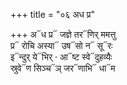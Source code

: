 +++
title = "०६ अध प्र"

+++
अ᳓ध प्र᳓ जज्ञे तर᳓णिर् ममत्तु  
प्र᳓ रोचि अस्या᳓ उष᳓सो न᳓ सू᳓रः  
इ᳓न्दुर् ये᳓भिर् · आ᳓ष्ट स्वे᳓दुहव्यैः  
स्रुवे᳓ण सिञ्च᳓ञ् जर᳓णाभि᳓ धा᳓म
